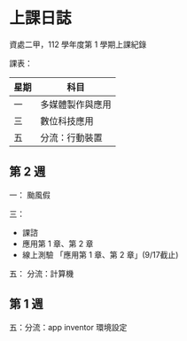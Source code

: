 # 上課日誌

資處二甲，112 學年度第 1 學期上課紀錄

課表：

|星期|科目|
|-|-|
|一|多媒體製作與應用|
|三|數位科技應用|
|五|分流：行動裝置|

## 第 2 週

一：
颱風假

三：

- 課諮
- 應用第 1 章、第 2 章
- 線上測驗 「應用第 1 章、第 2 章」(9/17截止)

五：
分流：計算機


## 第 1 週

五：分流：app inventor 環境設定

